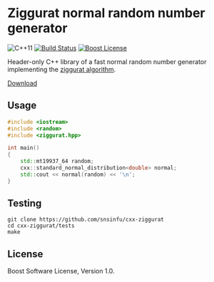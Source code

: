 # Ziggurat normal random number generator

![C++11][cxx-badge]
[![Build Status][travis-badge]][travis-url]
[![Boost License][license-badge]][license-url]

Header-only C++ library of a fast normal random number generator implementing
the [ziggurat algorithm][ziggurat].

[Download][header-url]

[cxx-badge]: https://img.shields.io/badge/C%2B%2B-11-orange.svg
[license-badge]: https://img.shields.io/badge/license-Boost-blue.svg
[license-url]: https://raw.githubusercontent.com/snsinfu/cxx-ziggurat/master/LICENSE.txt
[travis-badge]: https://travis-ci.org/snsinfu/cxx-ziggurat.svg?branch=master
[travis-url]: https://travis-ci.org/snsinfu/cxx-ziggurat
[ziggurat]: https://en.wikipedia.org/wiki/Ziggurat_algorithm
[header-url]: https://raw.githubusercontent.com/snsinfu/cxx-ziggurat/master/include/ziggurat.hpp

## Usage

```c++
#include <iostream>
#include <random>
#include <ziggurat.hpp>

int main()
{
    std::mt19937_64 random;
    cxx::standard_normal_distribution<double> normal;
    std::cout << normal(random) << '\n';
}
```

## Testing

```console
git clone https://github.com/snsinfu/cxx-ziggurat
cd cxx-ziggurat/tests
make
```

## License

Boost Software License, Version 1.0.
